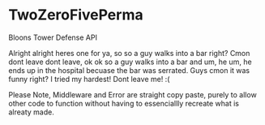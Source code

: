 # TwoZeroFivePerma
Bloons Tower Defense API

Alright alright heres one for ya, so so a guy walks into a bar right? Cmon dont leave dont leave, ok ok so a guy walks into a bar and um, he um, he ends up in the hospital becuase the bar was serrated. Guys cmon it was funny right? I tried my hardest! Dont leave me! :(

Please Note, Middleware and Error are straight copy paste, purely to allow other code to function without having to essenciallly recreate what is alreaty made.